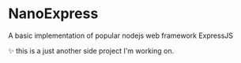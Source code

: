 # NanoExpress
A basic implementation of popular nodejs web framework ExpressJS


✨ this is a just another side project I'm working on.
